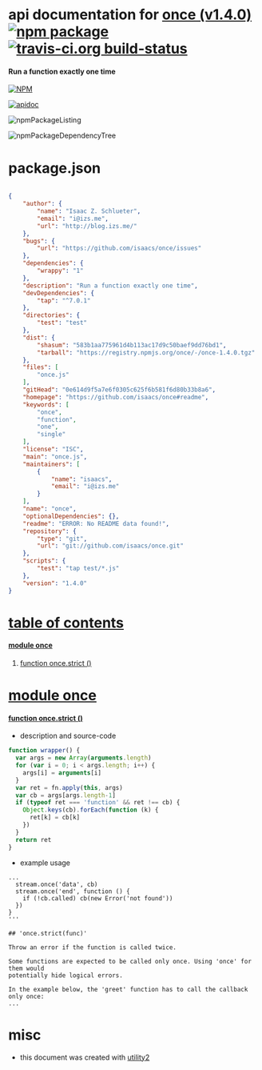 # api documentation for  [once (v1.4.0)](https://github.com/isaacs/once#readme)  [![npm package](https://img.shields.io/npm/v/npmdoc-once.svg?style=flat-square)](https://www.npmjs.org/package/npmdoc-once) [![travis-ci.org build-status](https://api.travis-ci.org/npmdoc/node-npmdoc-once.svg)](https://travis-ci.org/npmdoc/node-npmdoc-once)
#### Run a function exactly one time

[![NPM](https://nodei.co/npm/once.png?downloads=true)](https://www.npmjs.com/package/once)

[![apidoc](https://npmdoc.github.io/node-npmdoc-once/build/screenCapture.buildNpmdoc.browser._2Fhome_2Ftravis_2Fbuild_2Fnpmdoc_2Fnode-npmdoc-once_2Ftmp_2Fbuild_2Fapidoc.html.png)](https://npmdoc.github.io/node-npmdoc-once/build..beta..travis-ci.org/apidoc.html)

![npmPackageListing](https://npmdoc.github.io/node-npmdoc-once/build/screenCapture.npmPackageListing.svg)

![npmPackageDependencyTree](https://npmdoc.github.io/node-npmdoc-once/build/screenCapture.npmPackageDependencyTree.svg)



# package.json

```json

{
    "author": {
        "name": "Isaac Z. Schlueter",
        "email": "i@izs.me",
        "url": "http://blog.izs.me/"
    },
    "bugs": {
        "url": "https://github.com/isaacs/once/issues"
    },
    "dependencies": {
        "wrappy": "1"
    },
    "description": "Run a function exactly one time",
    "devDependencies": {
        "tap": "^7.0.1"
    },
    "directories": {
        "test": "test"
    },
    "dist": {
        "shasum": "583b1aa775961d4b113ac17d9c50baef9dd76bd1",
        "tarball": "https://registry.npmjs.org/once/-/once-1.4.0.tgz"
    },
    "files": [
        "once.js"
    ],
    "gitHead": "0e614d9f5a7e6f0305c625f6b581f6d80b33b8a6",
    "homepage": "https://github.com/isaacs/once#readme",
    "keywords": [
        "once",
        "function",
        "one",
        "single"
    ],
    "license": "ISC",
    "main": "once.js",
    "maintainers": [
        {
            "name": "isaacs",
            "email": "i@izs.me"
        }
    ],
    "name": "once",
    "optionalDependencies": {},
    "readme": "ERROR: No README data found!",
    "repository": {
        "type": "git",
        "url": "git://github.com/isaacs/once.git"
    },
    "scripts": {
        "test": "tap test/*.js"
    },
    "version": "1.4.0"
}
```



# <a name="apidoc.tableOfContents"></a>[table of contents](#apidoc.tableOfContents)

#### [module once](#apidoc.module.once)
1.  [function <span class="apidocSignatureSpan">once.</span>strict ()](#apidoc.element.once.strict)



# <a name="apidoc.module.once"></a>[module once](#apidoc.module.once)

#### <a name="apidoc.element.once.strict"></a>[function <span class="apidocSignatureSpan">once.</span>strict ()](#apidoc.element.once.strict)
- description and source-code
```javascript
function wrapper() {
  var args = new Array(arguments.length)
  for (var i = 0; i < args.length; i++) {
    args[i] = arguments[i]
  }
  var ret = fn.apply(this, args)
  var cb = args[args.length-1]
  if (typeof ret === 'function' && ret !== cb) {
    Object.keys(cb).forEach(function (k) {
      ret[k] = cb[k]
    })
  }
  return ret
}
```
- example usage
```shell
...
  stream.once('data', cb)
  stream.once('end', function () {
    if (!cb.called) cb(new Error('not found'))
  })
}
'''

## 'once.strict(func)'

Throw an error if the function is called twice.

Some functions are expected to be called only once. Using 'once' for them would
potentially hide logical errors.

In the example below, the 'greet' function has to call the callback only once:
...
```



# misc
- this document was created with [utility2](https://github.com/kaizhu256/node-utility2)
